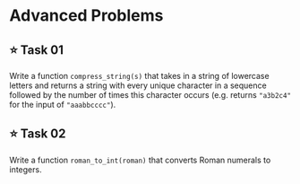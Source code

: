 # Advanced Problems

## ⭐ **Task 01**
Write a function `compress_string(s)` that takes in a string of lowercase letters and returns a string with every unique character in a sequence followed by the number of times this character occurs (e.g. returns `"a3b2c4"` for the input of `"aaabbcccc"`).

## ⭐ **Task 02**
Write a function `roman_to_int(roman)` that converts Roman numerals to integers. 
